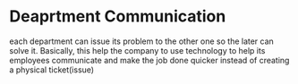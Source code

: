 # Deaprtment Communication
each department can issue its problem to the other one so the later can solve it. Basically, this help the company to use technology to help its employees communicate and make the job done quicker instead of 
creating a physical ticket(issue)
